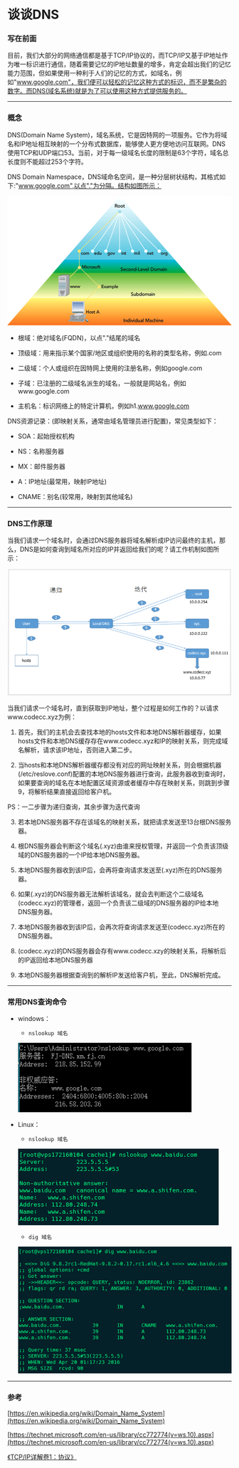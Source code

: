 # 谈谈DNS


### 写在前面

目前，我们大部分的网络通信都是基于TCP/IP协议的，而TCP/IP又基于IP地址作为唯一标识进行通信，随着需要记忆的IP地址数量的增多，肯定会超出我们的记忆能力范围，但如果使用一种利于人们的记忆的方式，如域名，例如"www.google.com"，我们便可以轻松的记忆这种方式的标识，而不是繁杂的数字。而DNS(域名系统)就是为了可以使用这种方式提供服务的。

***

### 概念

DNS(Domain Name System)，域名系统，它是因特网的一项服务。它作为将域名和IP地址相互映射的一个分布式数据库，能够使人更方便地访问互联网。DNS使用TCP和UDP端口53。当前，对于每一级域名长度的限制是63个字符，域名总长度则不能超过253个字符。

DNS Domain Namespace，DNS域命名空间，是一种分层树状结构，其格式如下:"www.google.com",以点"."为分隔。结构如图所示：

![](607348-20160301212335189-776690379.gif)

* 根域：绝对域名(FQDN)，以点"."结尾的域名

* 顶级域：用来指示某个国家/地区或组织使用的名称的类型名称，例如.com

* 二级域：个人或组织在因特网上使用的注册名称，例如google.com

* 子域：已注册的二级域名派生的域名，一般就是网站名，例如www.google.com

* 主机名：标识网络上的特定计算机，例如h1.www.google.com

DNS资源记录：(即映射关系，通常由域名管理员进行配置)，常见类型如下：

* SOA：起始授权机构

* NS：名称服务器

* MX：邮件服务器

* A：IP地址(最常用，映射IP地址)

* CNAME：别名(较常用，映射到其他域名)

***

### DNS工作原理

当我们请求一个域名时，会通过DNS服务器将域名解析成IP访问最终的主机，那么，DNS是如何查询到域名所对应的IP并返回给我们的呢？请工作机制如图所示：

![](607348-20160301205942986-1456220290.png)

当我们请求一个域名时，直到获取到IP地址，整个过程是如何工作的？以请求www.codecc.xyz为例：

1. 首先，我们的主机会去查找本地的hosts文件和本地DNS解析器缓存，如果hosts文件和本地DNS缓存存在www.codecc.xyz和IP的映射关系，则完成域名解析，请求该IP地址，否则进入第二步。

2. 当hosts和本地DNS解析器缓存都没有对应的网址映射关系，则会根据机器(/etc/reslove.conf)配置的本地DNS服务器进行查询，此服务器收到查询时，如果要查询的域名在本地配置区域资源或者缓存中存在映射关系，则跳到步骤9，将解析结果直接返回给客户机。

PS：一二步骤为递归查询，其余步骤为迭代查询

3. 若本地DNS服务器不存在该域名的映射关系，就把请求发送至13台根DNS服务器。

4. 根DNS服务器会判断这个域名(.xyz)由谁来授权管理，并返回一个负责该顶级域的DNS服务器的一个IP给本地DNS服务器。

5. 本地DNS服务器收到该IP后，会再将查询请求发送至(.xyz)所在的DNS服务器。

6. 如果(.xyz)的DNS服务器无法解析该域名，就会去判断这个二级域名(codecc.xyz)的管理者，返回一个负责该二级域的DNS服务器的IP给本地DNS服务器。

7. 本地DNS服务器收到该IP后，会再次将查询请求发送至(codecc.xyz)所在的DNS服务器。

8. (codecc.xyz)的DNS服务器会存有www.codecc.xzy的映射关系，将解析后的IP返回给本地DNS服务器

9. 本地DNS服务器根据查询到的解析IP发送给客户机，至此，DNS解析完成。

***


### 常用DNS查询命令

* windows：

  * `nslookup 域名`

  ![](607348-20160420012038241-52598954.png)

* Linux：

  * `nslookup 域名`

  ![](607348-20160420012104335-886114220.png)

  * `dig 域名`

  ![](607348-20160420012127523-1968920086.png)

***

### 参考

[https://en.wikipedia.org/wiki/Domain_Name_System](https://en.wikipedia.org/wiki/Domain_Name_System)

[https://technet.microsoft.com/en-us/library/cc772774(v=ws.10).aspx](https://technet.microsoft.com/en-us/library/cc772774(v=ws.10).aspx)

[《TCP/IP详解卷1：协议》]()
